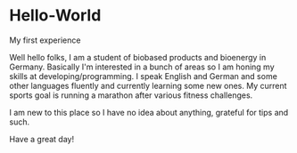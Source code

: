# Hello-World
My first experience


Well hello folks,
I am a student of biobased products and bioenergy in Germany. 
Basically I'm interested in a bunch of areas so I am honing my skills at developing/programming. I speak English and German and some other languages fluently and currently learning some new ones. 
My current sports goal is running a marathon after various fitness challenges.

I am new to this place so I have no idea about anything, grateful for tips and such.

Have a great day!
